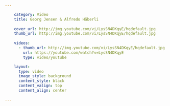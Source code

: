 ```yaml
---

    category: Video
    title: Georg Jensen & Alfredo Häberli
    
    cover_url: http://img.youtube.com/vi/LysSN4DKqyE/hqdefault.jpg
    thumb_url: http://img.youtube.com/vi/LysSN4DKqyE/hqdefault.jpg
    
    videos:
      - thumb_url: http://img.youtube.com/vi/LysSN4DKqyE/hqdefault.jpg
        url: https://youtube.com/watch?v=LysSN4DKqyE
        type: video/youtube

    layout:
      type: video
      image_style: background
      content_style: black
      content_valign: top
      content_align: center
      
---
```


